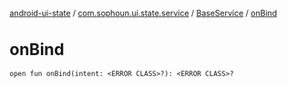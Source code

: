 [android-ui-state](../../index.md) / [com.sophoun.ui.state.service](../index.md) / [BaseService](index.md) / [onBind](./on-bind.md)

# onBind

`open fun onBind(intent: <ERROR CLASS>?): <ERROR CLASS>?`